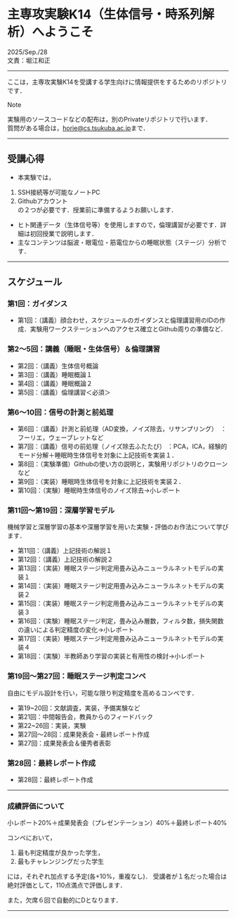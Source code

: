 # 主専攻実験K14（生体信号・時系列解析）へようこそ
2025/Sep./28  
文責：堀江和正  

---

ここは，主専攻実験K14を受講する学生向けに情報提供をするためのリポジトリです．  

> [!Note]
> 実験用のソースコードなどの配布は，別のPrivateリポジトリで行います．  
> 質問がある場合は，[horie@cs.tsukuba.ac.jp](mailto:horie@cs.tsukuba.ac.jp)まで．

---

## 受講心得
- 本実験では，
1. SSH接続等が可能なノートPC
2. Githubアカウント  
の２つが必要です．授業前に準備するようお願いします．

- ヒト関連データ（生体信号等）を使用しますので，倫理講習が必要です．詳細は初回授業で説明します．  
- 主なコンテンツは脳波・眼電位・筋電位からの睡眠状態（ステージ）分析です．  

---

## スケジュール

### 第1回：ガイダンス
- 第1回：（講義）顔合わせ，スケジュールのガイダンスと倫理講習用のIDの作成．実験用ワークステーションへのアクセス確立とGithub周りの準備など．

### 第2～5回：講義（睡眠・生体信号）＆倫理講習
- 第2回：（講義）生体信号概論
- 第3回：（講義）睡眠概論１
- 第4回：（講義）睡眠概論２
- 第5回：（講義）倫理講習＜必須＞

### 第6～10回：信号の計測と前処理
- 第6回：（講義）計測と前処理（AD変換，ノイズ除去，リサンプリング）　：フーリエ，ウェーブレットなど
- 第7回：（講義）信号の前処理（ノイズ除去ふたたび） ：PCA，ICA，経験的モード分解＋睡眠時生体信号を対象に上記技術を実装１．
- 第8回：（実験準備）Githubの使い方の説明と，実験用リポジトリのクローンなど
- 第9回：（実装）睡眠時生体信号を対象に上記技術を実装２．
- 第10回：（実験）睡眠時生体信号のノイズ除去→小レポート

### 第11回～第19回：深層学習モデル
機械学習と深層学習の基本や深層学習を用いた実験・評価のお作法について学びます．

- 第11回：（講義）上記技術の解説１
- 第12回：（講義）上記技術の解説２
- 第13回：（実装）睡眠ステージ判定用畳み込みニューラルネットモデルの実装１
- 第14回：（実装）睡眠ステージ判定用畳み込みニューラルネットモデルの実装２
- 第15回：（実装）睡眠ステージ判定用畳み込みニューラルネットモデルの実装３
- 第16回：（実験）睡眠ステージ判定，畳み込み層数，フィルタ数，損失関数の違いによる判定精度の変化→小レポート
- 第17回：（実装）睡眠ステージ判定用畳み込みニューラルネットモデルの実装４
- 第18回：（実験）半教師あり学習の実装と有用性の検討→小レポート

### 第19回～第27回：睡眠ステージ判定コンペ
自由にモデル設計を行い，可能な限り判定精度を高めるコンペです．  

- 第19~20回：文献調査，実装，予備実験など
- 第21回：中間報告会，教員からのフィードバック
- 第22~26回：実装，実験
- 第27回～28回：成果発表会・最終レポート作成
- 第27回：成果発表会＆優秀者表彰

### 第28回：最終レポート作成 

- 第28回：最終レポート作成 

---

### 成績評価について
小レポート20%＋成果発表会（プレゼンテーション）40%＋最終レポート40%

コンペにおいて，
1. 最も判定精度が良かった学生，
2. 最もチャレンジングだった学生

には，それぞれ加点する予定(各+10%，重複なし)．
受講者が１名だった場合は絶対評価として，110点満点で評価します．

また，欠席６回で自動的にDとなります．

---

